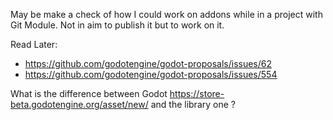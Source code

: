 

May be make a check of how I could work on addons while in a project with Git Module.
Not in aim to publish it but to work on it.

Read Later:
- https://github.com/godotengine/godot-proposals/issues/62
- https://github.com/godotengine/godot-proposals/issues/554


What is the difference between Godot https://store-beta.godotengine.org/asset/new/ and the library one ?
